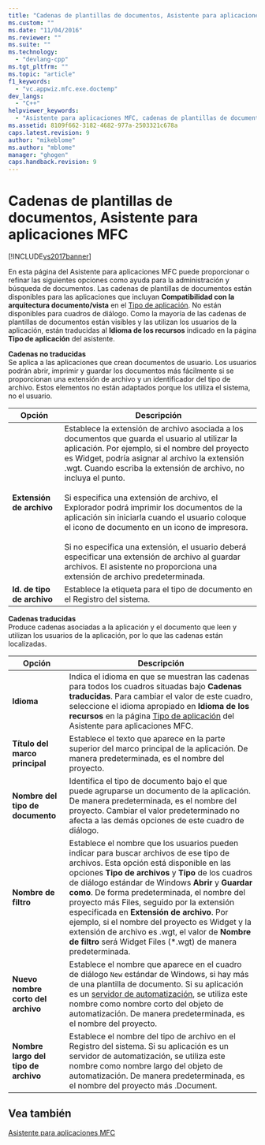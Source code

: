 ```yaml
---
title: "Cadenas de plantillas de documentos, Asistente para aplicaciones MFC | Microsoft Docs"
ms.custom: ""
ms.date: "11/04/2016"
ms.reviewer: ""
ms.suite: ""
ms.technology: 
  - "devlang-cpp"
ms.tgt_pltfrm: ""
ms.topic: "article"
f1_keywords: 
  - "vc.appwiz.mfc.exe.doctemp"
dev_langs: 
  - "C++"
helpviewer_keywords: 
  - "Asistente para aplicaciones MFC, cadenas de plantillas de documentos"
ms.assetid: 8109f662-3182-4682-977a-2503321c678a
caps.latest.revision: 9
author: "mikeblome"
ms.author: "mblome"
manager: "ghogen"
caps.handback.revision: 9
---
```

# Cadenas de plantillas de documentos, Asistente para aplicaciones MFC
[!INCLUDE[vs2017banner](../../assembler/inline/includes/vs2017banner.md)]

En esta página del Asistente para aplicaciones MFC puede proporcionar o refinar las siguientes opciones como ayuda para la administración y búsqueda de documentos.  Las cadenas de plantillas de documentos están disponibles para las aplicaciones que incluyan **Compatibilidad con la arquitectura documento\/vista** en el [Tipo de aplicación](../../mfc/reference/application-type-mfc-application-wizard.md).  No están disponibles para cuadros de diálogo.  Como la mayoría de las cadenas de plantillas de documentos están visibles y las utilizan los usuarios de la aplicación, están traducidas al **Idioma de los recursos** indicado en la página **Tipo de aplicación** del asistente.  
  
 **Cadenas no traducidas**  
 Se aplica a las aplicaciones que crean documentos de usuario.  Los usuarios podrán abrir, imprimir y guardar los documentos más fácilmente si se proporcionan una extensión de archivo y un identificador del tipo de archivo.  Estos elementos no están adaptados porque los utiliza el sistema, no el usuario.  
  
|Opción|Descripción|  
|------------|-----------------|  
|**Extensión de archivo**|Establece la extensión de archivo asociada a los documentos que guarda el usuario al utilizar la aplicación.  Por ejemplo, si el nombre del proyecto es Widget, podría asignar al archivo la extensión .wgt. Cuando escriba la extensión de archivo, no incluya el punto.<br /><br /> Si especifica una extensión de archivo, el Explorador podrá imprimir los documentos de la aplicación sin iniciarla cuando el usuario coloque el icono de documento en un icono de impresora.<br /><br /> Si no especifica una extensión, el usuario deberá especificar una extensión de archivo al guardar archivos.  El asistente no proporciona una extensión de archivo predeterminada.|  
|**Id. de tipo de archivo**|Establece la etiqueta para el tipo de documento en el Registro del sistema.|  
  
 **Cadenas traducidas**  
 Produce cadenas asociadas a la aplicación y el documento que leen y utilizan los usuarios de la aplicación, por lo que las cadenas están localizadas.  
  
|Opción|Descripción|  
|------------|-----------------|  
|**Idioma**|Indica el idioma en que se muestran las cadenas para todos los cuadros situadas bajo **Cadenas traducidas**.  Para cambiar el valor de este cuadro, seleccione el idioma apropiado en **Idioma de los recursos** en la página [Tipo de aplicación](../../mfc/reference/application-type-mfc-application-wizard.md) del Asistente para aplicaciones MFC.|  
|**Título del marco principal**|Establece el texto que aparece en la parte superior del marco principal de la aplicación.  De manera predeterminada, es el nombre del proyecto.|  
|**Nombre del tipo de documento**|Identifica el tipo de documento bajo el que puede agruparse un documento de la aplicación.  De manera predeterminada, es el nombre del proyecto.  Cambiar el valor predeterminado no afecta a las demás opciones de este cuadro de diálogo.|  
|**Nombre de filtro**|Establece el nombre que los usuarios pueden indicar para buscar archivos de ese tipo de archivos.  Esta opción está disponible en las opciones **Tipo de archivos** y **Tipo** de los cuadros de diálogo estándar de Windows **Abrir** y **Guardar como**.  De forma predeterminada, el nombre del proyecto más Files, seguido por la extensión especificada en **Extensión de archivo**.  Por ejemplo, si el nombre del proyecto es Widget y la extensión de archivo es .wgt, el valor de **Nombre de filtro** será Widget Files \(\*.wgt\) de manera predeterminada.|  
|**Nuevo nombre corto del archivo**|Establece el nombre que aparece en el cuadro de diálogo `New` estándar de Windows, si hay más de una plantilla de documento.  Si su aplicación es un [servidor de automatización](../../mfc/automation-servers.md), se utiliza este nombre como nombre corto del objeto de automatización.  De manera predeterminada, es el nombre del proyecto.|  
|**Nombre largo del tipo de archivo**|Establece el nombre del tipo de archivo en el Registro del sistema.  Si su aplicación es un servidor de automatización, se utiliza este nombre como nombre largo del objeto de automatización.  De manera predeterminada, es el nombre del proyecto más .Document.|  
  
## Vea también  
 [Asistente para aplicaciones MFC](../../mfc/reference/mfc-application-wizard.md)